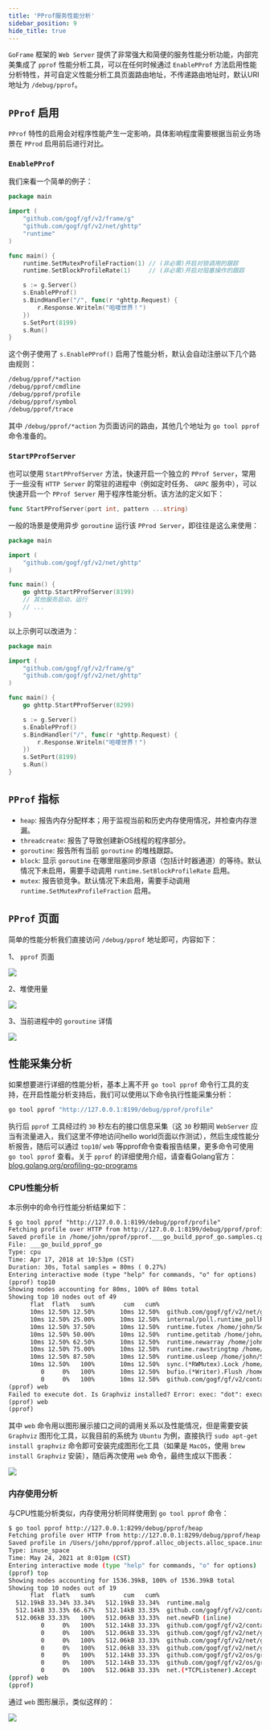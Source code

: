 ```yaml
---
title: 'PProf服务性能分析'
sidebar_position: 9
hide_title: true
---
```


`GoFrame` 框架的 `Web Server` 提供了非常强大和简便的服务性能分析功能，内部完美集成了 `pprof` 性能分析工具，可以在任何时候通过 `EnablePProf` 方法启用性能分析特性，并可自定义性能分析工具页面路由地址，不传递路由地址时，默认URI地址为 `/debug/pprof`。

## `PProf` 启用

`PProf` 特性的启用会对程序性能产生一定影响，具体影响程度需要根据当前业务场景在 `PProd` 启用前后进行对比。

### `EnablePProf`

我们来看一个简单的例子：

```go
package main

import (
    "github.com/gogf/gf/v2/frame/g"
    "github.com/gogf/gf/v2/net/ghttp"
    "runtime"
)

func main() {
    runtime.SetMutexProfileFraction(1) // (非必需)开启对锁调用的跟踪
    runtime.SetBlockProfileRate(1)     // (非必需)开启对阻塞操作的跟踪

    s := g.Server()
    s.EnablePProf()
    s.BindHandler("/", func(r *ghttp.Request) {
        r.Response.Writeln("哈喽世界！")
    })
    s.SetPort(8199)
    s.Run()
}
```

这个例子使用了 `s.EnablePProf()` 启用了性能分析，默认会自动注册以下几个路由规则：

```html
/debug/pprof/*action
/debug/pprof/cmdline
/debug/pprof/profile
/debug/pprof/symbol
/debug/pprof/trace
```

其中 `/debug/pprof/*action` 为页面访问的路由，其他几个地址为 `go tool pprof` 命令准备的。

### `StartPProfServer`

也可以使用 `StartPProfServer` 方法，快速开启一个独立的 `PProf Server`，常用于一些没有 `HTTP Server` 的常驻的进程中（例如定时任务、 `GRPC` 服务中），可以快速开启一个 `PProf Server` 用于程序性能分析。该方法的定义如下：

```go
func StartPProfServer(port int, pattern ...string)
```

一般的场景是使用异步 `goroutine` 运行该 `PProd Server`，即往往是这么来使用：

```go
package main

import (
    "github.com/gogf/gf/v2/net/ghttp"
)

func main() {
    go ghttp.StartPProfServer(8199)
    // 其他服务启动、运行
    // ...
}
```

以上示例可以改进为：

```go
package main

import (
    "github.com/gogf/gf/v2/frame/g"
    "github.com/gogf/gf/v2/net/ghttp"
)

func main() {
    go ghttp.StartPProfServer(8299)

    s := g.Server()
    s.EnablePProf()
    s.BindHandler("/", func(r *ghttp.Request) {
        r.Response.Writeln("哈喽世界！")
    })
    s.SetPort(8199)
    s.Run()
}
```

## `PProf` 指标

- `heap`: 报告内存分配样本；用于监视当前和历史内存使用情况，并检查内存泄漏。
- `threadcreate`: 报告了导致创建新OS线程的程序部分。
- `goroutine`: 报告所有当前 `goroutine` 的堆栈跟踪。
- `block`: 显示 `goroutine` 在哪里阻塞同步原语（包括计时器通道）的等待。默认情况下未启用，需要手动调用 `runtime.SetBlockProfileRate` 启用。
- `mutex`: 报告锁竞争。默认情况下未启用，需要手动调用 `runtime.SetMutexProfileFraction` 启用。

## `PProf` 页面

简单的性能分析我们直接访问 `/debug/pprof` 地址即可，内容如下：

1、 `pprof` 页面

![](/markdown/bf1e71a4bff183a2cb2a4574a958bf4d.png)

2、堆使用量

![](/markdown/67fc97273b64bf20f25178515939e28b.png)

3、当前进程中的 `goroutine` 详情

![](/markdown/f73fc63819fab0d11bc9b5fb5dba5cb6.png)

## 性能采集分析

如果想要进行详细的性能分析，基本上离不开 `go tool pprof` 命令行工具的支持，在开启性能分析支持后，我们可以使用以下命令执行性能采集分析：

```bash
go tool pprof "http://127.0.0.1:8199/debug/pprof/profile"
```

执行后 `pprof` 工具经过约 `30` 秒左右的接口信息采集（这 `30` 秒期间 `WebServer` 应当有流量进入，我们这里不停地访问hello world页面以作测试），然后生成性能分析报告，随后可以通过 `top10`/ `web` 等pprof命令查看报告结果，更多命令可使用 `go tool pprof` 查看。关于 `pprof` 的详细使用介绍，请查看Golang官方： [blog.golang.org/profiling-go-programs](https://blog.golang.org/profiling-go-programs)

### CPU性能分析

本示例中的命令行性能分析结果如下：

```html
$ go tool pprof "http://127.0.0.1:8199/debug/pprof/profile"
Fetching profile over HTTP from http://127.0.0.1:8199/debug/pprof/profile
Saved profile in /home/john/pprof/pprof.___go_build_pprof_go.samples.cpu.001.pb.gz
File: ___go_build_pprof_go
Type: cpu
Time: Apr 17, 2018 at 10:53pm (CST)
Duration: 30s, Total samples = 80ms ( 0.27%)
Entering interactive mode (type "help" for commands, "o" for options)
(pprof) top10
Showing nodes accounting for 80ms, 100% of 80ms total
Showing top 10 nodes out of 49
      flat  flat%   sum%        cum   cum%
      10ms 12.50% 12.50%       10ms 12.50%  github.com/gogf/gf/v2/net/ghttp.(*Cookie).Get /home/john/Workspace/Go/GOPATH/src/github.com/gogf/gf/v2/net/ghttp/http_server_cookie.go
      10ms 12.50% 25.00%       10ms 12.50%  internal/poll.runtime_pollReset /home/john/Softs/go1.9.2/src/runtime/netpoll.go
      10ms 12.50% 37.50%       10ms 12.50%  runtime.futex /home/john/Softs/go1.9.2/src/runtime/sys_linux_amd64.s
      10ms 12.50% 50.00%       10ms 12.50%  runtime.getitab /home/john/Softs/go1.9.2/src/runtime/iface.go
      10ms 12.50% 62.50%       10ms 12.50%  runtime.newarray /home/john/Softs/go1.9.2/src/runtime/slice.go
      10ms 12.50% 75.00%       10ms 12.50%  runtime.rawstringtmp /home/john/Softs/go1.9.2/src/runtime/string.go
      10ms 12.50% 87.50%       10ms 12.50%  runtime.usleep /home/john/Softs/go1.9.2/src/runtime/sys_linux_amd64.s
      10ms 12.50%   100%       10ms 12.50%  sync.(*RWMutex).Lock /home/john/Softs/go1.9.2/src/sync/rwmutex.go
         0     0%   100%       10ms 12.50%  bufio.(*Writer).Flush /home/john/Softs/go1.9.2/src/bufio/bufio.go
         0     0%   100%       10ms 12.50%  github.com/gogf/gf/v2/container/gqueue.(*Queue).PopFront /home/john/Workspace/Go/GOPATH/src/github.com/gogf/gf/v2/container/gqueue/gqueue.go
(pprof) web
Failed to execute dot. Is Graphviz installed? Error: exec: "dot": executable file not found in $PATH
(pprof) web
(pprof)
```

其中 `web` 命令用以图形展示接口之间的调用关系以及性能情况，但是需要安装 `Graphviz` 图形化工具，以我目前的系统为 `Ubuntu` 为例，直接执行 `sudo apt-get install graphviz` 命令即可安装完成图形化工具（如果是 `MacOS`，使用 `brew install Graphviz` 安装），随后再次使用 `web` 命令，最终生成以下图表：

![](/markdown/9748b98642e193b7008875cf78c83209.png)

### 内存使用分析

与CPU性能分析类似，内存使用分析同样使用到 `go tool pprof` 命令：

```bash
$ go tool pprof http://127.0.0.1:8299/debug/pprof/heap
Fetching profile over HTTP from http://127.0.0.1:8299/debug/pprof/heap
Saved profile in /Users/john/pprof/pprof.alloc_objects.alloc_space.inuse_objects.inuse_space.004.pb.gz
Type: inuse_space
Time: May 24, 2021 at 8:01pm (CST)
Entering interactive mode (type "help" for commands, "o" for options)
(pprof) top
Showing nodes accounting for 1536.39kB, 100% of 1536.39kB total
Showing top 10 nodes out of 19
      flat  flat%   sum%        cum   cum%
  512.19kB 33.34% 33.34%   512.19kB 33.34%  runtime.malg
  512.14kB 33.33% 66.67%   512.14kB 33.33%  github.com/gogf/gf/v2/container/gmap.(*StrAnyMap).doSetWithLockCheck
  512.06kB 33.33%   100%   512.06kB 33.33%  net.newFD (inline)
         0     0%   100%   512.14kB 33.33%  github.com/gogf/gf/v2/container/gmap.(*StrAnyMap).GetOrSetFuncLock
         0     0%   100%   512.06kB 33.33%  github.com/gogf/gf/v2/net/ghttp.(*Server).startServer.func1
         0     0%   100%   512.06kB 33.33%  github.com/gogf/gf/v2/net/ghttp.(*gracefulServer).ListenAndServe
         0     0%   100%   512.06kB 33.33%  github.com/gogf/gf/v2/net/ghttp.(*gracefulServer).doServe
         0     0%   100%   512.14kB 33.33%  github.com/gogf/gf/v2/os/gres.Instance
         0     0%   100%   512.14kB 33.33%  github.com/gogf/gf/v2/os/gres.init
         0     0%   100%   512.06kB 33.33%  net.(*TCPListener).Accept
(pprof) web
(pprof)
```

通过 `web` 图形展示，类似这样的：

![](/markdown/4ccb583dd8abe1dc76f8b5e8070731b9.png)